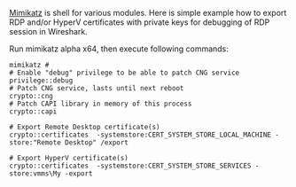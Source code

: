 [Mimikatz](http://blog.gentilkiwi.com/mimikatz) is shell for various modules. Here is simple example how to export RDP and/or HyperV certificates with private keys for debugging of RDP session in Wireshark.

Run mimikatz alpha x64, then execute following commands:

    mimikatz # 
    # Enable "debug" privilege to be able to patch CNG service
    privilege::debug
    # Patch CNG service, lasts until next reboot
    crypto::cng
    # Patch CAPI library in memory of this process
    crypto::capi
    
    # Export Remote Desktop certificate(s)
    crypto::certificates  -systemstore:CERT_SYSTEM_STORE_LOCAL_MACHINE -store:"Remote Desktop" /export
    
    # Export HyperV certificate(s)
    crypto::certificates  -systemstore:CERT_SYSTEM_STORE_SERVICES -store:vmms\My -export
